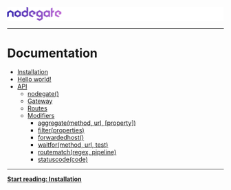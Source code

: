![nodegate](../images/logo-documentation.png)

---

# Documentation

- [Installation](installation.md)
- [Hello world!](hello-world.md)
- [API](api-reference.md)
  - [nodegate()](api-reference-nodegate.md)
  - [Gateway](api-reference-gateway.md)
  - [Routes](api-reference-routes.md)
  - [Modifiers](api-reference-modifiers.md)
    - [aggregate(method, url, [property])](api-reference-modifiers.md#aggregatemethod-url-property)
    - [filter(properties)](api-reference-modifiers.md#filterproperties)
    - [forwardedhost()](api-reference-modifiers.md#forwardedhost)
    - [waitfor(method, url, test)](api-reference-modifiers.md#waitformethod-url-test)
    - [routematch(regex, pipeline)](api-reference-modifiers.md#routematchregex-pipeline)
    - [statuscode(code)](api-reference-modifiers.md#statuscodecode)

---

**[Start reading: Installation](installation.md)**
